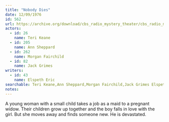 ```yaml
---
title: "Nobody Dies"
date: 12/09/1976
id: 562
url: https://archive.org/download/cbs_radio_mystery_theater/cbs_radio_mystery_theater-0551-0600.zip/cbs_radio_mystery_theater-0551-0600%2Fcbsrmt_0562_nobody_dies.mp3
actors:  
  - id: 26
    name: Teri Keane  
  - id: 205
    name: Ann Sheppard  
  - id: 262
    name: Morgan Fairchild  
  - id: 82
    name: Jack Grimes
writers:  
  - id: 43
    name: Elspeth Eric
searchable: Teri Keane,Ann Sheppard,Morgan Fairchild,Jack Grimes Elspeth Eric
notes:  
---
```

A young woman with a small child takes a job as a maid to a pregnant widow. Their children grow up together and the boy falls in love with the girl. But she moves away and finds someone new. He is devastated.